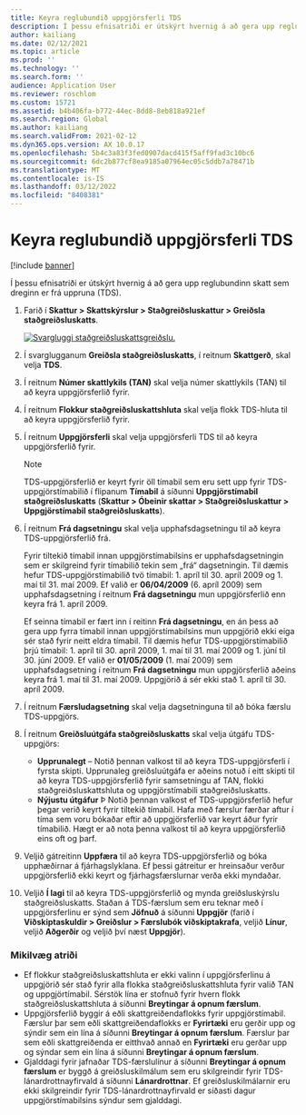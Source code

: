 ```yaml
---
title: Keyra reglubundið uppgjörsferli TDS
description: Í þessu efnisatriði er útskýrt hvernig á að gera upp reglubundinn skatt sem dreginn er frá uppruna (TDS).
author: kailiang
ms.date: 02/12/2021
ms.topic: article
ms.prod: ''
ms.technology: ''
ms.search.form: ''
audience: Application User
ms.reviewer: roschlom
ms.custom: 15721
ms.assetid: b4b406fa-b772-44ec-8dd8-8eb818a921ef
ms.search.region: Global
ms.author: kailiang
ms.search.validFrom: 2021-02-12
ms.dyn365.ops.version: AX 10.0.17
ms.openlocfilehash: 5b4c3a83f3fed0907dacd415f5aff9fad3c10bc6
ms.sourcegitcommit: 6dc2b877cf8ea9185a07964ec05c5ddb7a78471b
ms.translationtype: MT
ms.contentlocale: is-IS
ms.lasthandoff: 03/12/2022
ms.locfileid: "8408381"
---
```

# <a name="run-the-periodic-tds-settlement-process"></a>Keyra reglubundið uppgjörsferli TDS

[!include [banner](../includes/banner.md)]

Í þessu efnisatriði er útskýrt hvernig á að gera upp reglubundinn skatt sem dreginn er frá uppruna (TDS).

1. Farið í **Skattur \> Skattskýrslur \> Staðgreiðsluskattur \> Greiðsla staðgreiðsluskatts**.

    [![Svargluggi staðgreiðsluskattsgreiðslu.](./media/apac-ind-TDS-47.png)](./media/apac-ind-TDS-47.png)

2. Í svarglugganum **Greiðsla staðgreiðsluskatts**, í reitnum **Skattgerð**, skal velja **TDS**.
3. Í reitnum **Númer skattlykils (TAN)** skal velja númer skattlykils (TAN) til að keyra uppgjörsferlið fyrir.
4. Í reitnum **Flokkur staðgreiðsluskattshluta** skal velja flokk TDS-hluta til að keyra uppgjörsferlið fyrir.
5. Í reitnum **Uppgjörsferli** skal velja uppgjörsferli TDS til að keyra uppgjörsferlið fyrir.

    > [!NOTE]
    > TDS-uppgjörsferlið er keyrt fyrir öll tímabil sem eru sett upp fyrir TDS-uppgjörstímabilið í flipanum **Tímabil** á síðunni **Uppgjörstímabil staðgreiðsluskatts** (**Skattur \> Óbeinir skattar \> Staðgreiðsluskattur \> Uppgjörstímabil staðgreiðsluskatts**).

6. Í reitnum **Frá dagsetningu** skal velja upphafsdagsetningu til að keyra TDS-uppgjörsferlið frá.

    Fyrir tiltekið tímabil innan uppgjörstímabilsins er upphafsdagsetningin sem er skilgreind fyrir tímabilið tekin sem „frá“ dagsetningin. Til dæmis hefur TDS-uppgjörstímabilið tvö tímabil: 1. apríl til 30. apríl 2009 og 1. maí til 31. maí 2009. Ef valið er **06/04/2009** (6. apríl 2009) sem upphafsdagsetning í reitnum **Frá dagsetningu** mun uppgjörsferlið enn keyra frá 1. apríl 2009.

    Ef seinna tímabil er fært inn í reitinn **Frá dagsetningu**, en án þess að gera upp fyrra tímabil innan uppgjörstímabilsins mun uppgjörið ekki eiga sér stað fyrir neitt eldra tímabil. Til dæmis hefur TDS-uppgjörstímabilið þrjú tímabil: 1. apríl til 30. apríl 2009, 1. maí til 31. maí 2009 og 1. júní til 30. júní 2009. Ef valið er **01/05/2009** (1. maí 2009) sem upphafsdagsetning í reitnum **Frá dagsetningu** mun uppgjörsferlið aðeins keyra frá 1. maí til 31. maí 2009. Uppgjörið á sér ekki stað 1. apríl til 30. apríl 2009.

7. Í reitnum **Færsludagsetning** skal velja dagsetninguna til að bóka færslu TDS-uppgjörs.
8. Í reitnum **Greiðsluútgáfa staðgreiðsluskatts** skal velja útgáfu TDS-uppgjörs:

     - **Upprunalegt** – Notið þennan valkost til að keyra TDS-uppgjörsferli í fyrsta skipti. Upprunaleg greiðsluútgáfa er aðeins notuð í eitt skipti til að keyra TDS-uppgjörsferlið fyrir samsetningu af TAN, flokki staðgreiðsluskattshluta og uppgjörstímabili staðgreiðsluskatts.
    - **Nýjustu útgáfur** Þ Notið þennan valkost ef TDS-uppgjörsferlið hefur þegar verið keyrt fyrir tiltekið tímabil. Hafa með færslur færðar aftur í tíma sem voru bókaðar eftir að uppgjörsferlið var keyrt áður fyrir tímabilið. Hægt er að nota þenna valkost til að keyra uppgjörsferlið eins oft og þarf.

9. Veljið gátreitinn **Uppfæra** til að keyra TDS-uppgjörsferlið og bóka upphæðirnar á fjárhagslyklana. Ef þessi gátreitur er hreinsaður verður uppgjörsferlið ekki keyrt og fjárhagsfærslurnar verða ekki myndaðar.
10. Veljið **Í lagi** til að keyra TDS-uppgjörsferlið og mynda greiðsluskýrslu staðgreiðsluskatts. Staðan á TDS-færslum sem eru teknar með í uppgjörsferlinu er sýnd sem **Jöfnuð** á síðunni **Uppgjör** (farið í **Viðskiptaskuldir \> Greiðslur \> Færslubók viðskiptakrafa**, veljið **Línur**, veljið **Aðgerðir** og veljið því næst **Uppgjör**).

### <a name="important-points"></a>Mikilvæg atriði

- Ef flokkur staðgreiðsluskattshluta er ekki valinn í uppgjörsferlinu á uppgjörið sér stað fyrir alla flokka staðgreiðsluskattshluta fyrir valið TAN og uppgjörtímabil. Sérstök lína er stofnuð fyrir hvern flokk staðgreiðsluskattshluta á síðunni **Breytingar á opnum færslum**.
- Uppgjörsferlið byggir á eðli skattgreiðendaflokks fyrir uppgjörstímabil. Færslur þar sem eðli skattgreiðendaflokks er **Fyrirtæki** eru gerðir upp og sýndir sem ein lína á síðunni **Breytingar á opnum færslum**. Færslur þar sem eðli skattgreiðenda er eitthvað annað en **Fyrirtæki** eru gerðar upp og sýndar sem ein lína á síðunni **Breytingar á opnum færslum**.
- Gjalddagi fyrir jafnaðar TDS-færslulínur á síðunni **Breytingar á opnum færslum** er byggð á greiðsluskilmálum sem eru skilgreindir fyrir TDS-lánardrottnayfirvald á síðunni **Lánardrottnar**. Ef greiðsluskilmálarnir eru ekki skilgreindir fyrir TDS-lánardrottnayfirvald er síðasti dagur uppgjörstímabilsins sýndur sem gjalddagi.
